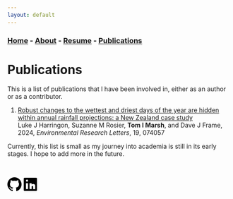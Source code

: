 ```yaml
---
layout: default
---
```


### [Home](../index.md) - [About](../pages/about.md) - [Resume](../pages/resume.md) - [Publications](../pages/publications.md)

# Publications

This is a list of publications that I have been involved in, either as an author or as a contributor.

1. [Robust changes to the wettest and driest days of the year are hidden within annual rainfall projections: a New Zealand case study](https://iopscience.iop.org/article/10.1088/1748-9326/ad585a)\
Luke J Harringon, Suzanne M Rosier, **Tom I Marsh**, and Dave J Frame, 2024, *Environmental Research Letters*, 19, 074057

Currently, this list is small as my journey into academia is still in its early stages. I hope to add more in the future.

&nbsp;

[<img src="../resources/icons/GitHub.png" height="32" width="32"/>](https://github.com/Graphight)
[<img src="../resources/icons/LinkedIn.png" height="32" width="32"/>](https://www.linkedin.com/in/tom-marsh-3aa764154/)

[//]: # ([<img src="../resources/icons/Itch.png" height="32" width="32"/>]&#40;https://graphight.itch.io/&#41; )
